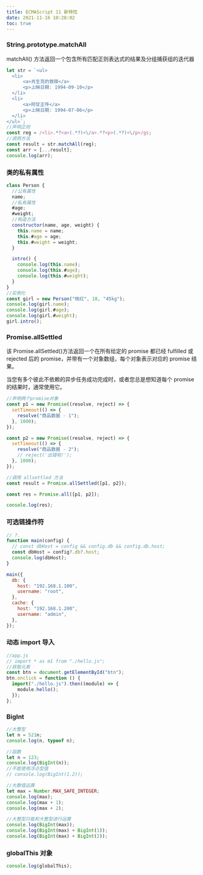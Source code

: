 ```yaml
---
title: ECMAScript 11 新特性
date: 2021-11-16 10:28:02
toc: true
---
```


### String.prototype.matchAll

matchAll() 方法返回一个包含所有匹配正则表达式的结果及分组捕获组的迭代器

```js
let str = `<ul>
  <li>
      <a>肖生克的救赎</a>
      <p>上映日期: 1994-09-10</p>
  </li>
  <li>
      <a>阿甘正传</a>
      <p>上映日期: 1994-07-06</p>
  </li>
</ul>`;
//声明正则
const reg = /<li>.*?<a>(.*?)<\/a>.*?<p>(.*?)<\/p>/gs;
//调用方法
const result = str.matchAll(reg);
const arr = [...result];
console.log(arr);
```

### 类的私有属性

```js
class Person {
  //公有属性
  name;
  //私有属性
  #age;
  #weight;
  //构造方法
  constructor(name, age, weight) {
    this.name = name;
    this.#age = age;
    this.#weight = weight;
  }

  intro() {
    console.log(this.name);
    console.log(this.#age);
    console.log(this.#weight);
  }
}
//实例化
const girl = new Person("晓红", 18, "45kg");
console.log(girl.name);
console.log(girl.#age);
console.log(girl.#weight);
girl.intro();
```

### Promise.allSettled

该 Promise.allSettled()方法返回一个在所有给定的 promise 都已经 fulfilled 或 rejected 后的 promise，并带有一个对象数组，每个对象表示对应的 promise 结果。

当您有多个彼此不依赖的异步任务成功完成时，或者您总是想知道每个 promise 的结果时，通常使用它。

```js
//声明两个promise对象
const p1 = new Promise((resolve, reject) => {
  setTimeout(() => {
    resolve("商品数据 - 1");
  }, 1000);
});

const p2 = new Promise((resolve, reject) => {
  setTimeout(() => {
    resolve("商品数据 - 2");
    // reject('出错啦!');
  }, 1000);
});

//调用 allsettled 方法
const result = Promise.allSettled([p1, p2]);

const res = Promise.all([p1, p2]);

console.log(res);
```

### 可选链操作符

```js
// ?.
function main(config) {
  // const dbHost = config && config.db && config.db.host;
  const dbHost = config?.db?.host;
  console.log(dbHost);
}

main({
  db: {
    host: "192.168.1.100",
    username: "root",
  },
  cache: {
    host: "192.168.1.200",
    username: "admin",
  },
});
```

### 动态 import 导入

```js
//app.js
// import * as m1 from "./hello.js";
//获取元素
const btn = document.getElementById("btn");
btn.onclick = function () {
  import("./hello.js").then((module) => {
    module.hello();
  });
};
```

### BigInt

```js
//大整型
let n = 521n;
console.log(n, typeof n);

//函数
let n = 123;
console.log(BigInt(n));
//不能使用浮点型值
// console.log(BigInt(1.2));

//大数值运算
let max = Number.MAX_SAFE_INTEGER;
console.log(max);
console.log(max + 1);
console.log(max + 2);

//大整型只能和大整型进行运算
console.log(BigInt(max));
console.log(BigInt(max) + BigInt(1));
console.log(BigInt(max) + BigInt(2));
```

### globalThis 对象

```js
console.log(globalThis);
```
